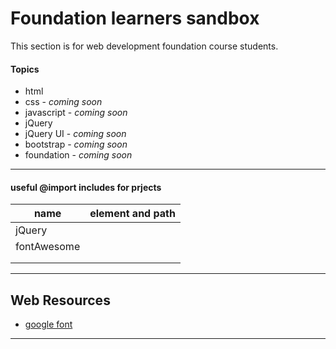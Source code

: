# Foundation learners sandbox

<p>This section is for web development foundation course students.</p>

<h4>Topics</h4>
<ul>
  <li>html</li>
  <li>css - <i>coming soon</i></li>
  <li>javascript - <i>coming soon</i></li>
  <li>jQuery</li>
  <li>jQuery UI - <i>coming soon</i></li>
  <li>bootstrap - <i>coming soon</i></li>
  <li>foundation - <i>coming soon</i></li>
</ul>
<hr />

<h4> useful @import includes for prjects </h4>

<table>
  <thead>
    <tr>
      <th>name</th>
      <th>element and path</th>
    </tr>
  </thead>
  <tbody>
    <tr>
      <td>jQuery</td>
      <td>
        <script src="https://ajax.googleapis.com/ajax/libs/jquery/3.4.1/jquery.min.js "></script>
      </td>
    </tr>
    <tr>
      <td>fontAwesome</td>
      <td>
        <script src="https://kit.fontawesome.com/b99e675b6e.js "></script>
      </td>
    </tr>
    <tr>
      <td></td>
      <td></td>
    </tr>
    <tr>
      <td></td>
      <td></td>
    </tr>
  </tbody>
</table>
<hr />
<h2>Web Resources</h2>
<ul>
  <li>
    <a href="https://fonts.google.com/">google font</a>
  </li>
</ul>
<hr />
